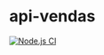 # api-vendas

[![Node.js CI](https://github.com/eduardo-lemes/api-vendas/actions/workflows/main.yml/badge.svg)](https://github.com/eduardo-lemes/api-vendas/actions/workflows/main.yml)
